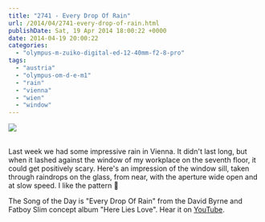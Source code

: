 ```yaml
---
title: "2741 - Every Drop Of Rain"
url: /2014/04/2741-every-drop-of-rain.html
publishDate: Sat, 19 Apr 2014 18:00:22 +0000
date: 2014-04-19 20:00:22
categories: 
  - "olympus-m-zuiko-digital-ed-12-40mm-f2-8-pro"
tags: 
  - "austria"
  - "olympus-om-d-e-m1"
  - "rain"
  - "vienna"
  - "wien"
  - "window"
---
```

<div class="container">
<div class="center"><a target="_blank" href="https://d25zfm9zpd7gm5.cloudfront.net/1200x1200/2014/20140414_142527_lr.jpg"><img src="https://d25zfm9zpd7gm5.cloudfront.net/0600x0600/2014/20140414_142527_lr.jpg" /></a></div>
</div>
<br />

Last week we had some impressive rain in Vienna. It didn't last long, but when it lashed against the window of my workplace on the seventh floor, it could get positively scary. Here's an impression of the window sill, taken through raindrops on the glass, from near, with the aperture wide open and at slow speed. I like the pattern 🙂

The Song of the Day is "Every Drop Of Rain" from the David Byrne and Fatboy Slim concept album "Here Lies Love". Hear it on <a href="https://www.youtube.com/watch?v=B7S0am4o2DA" target="_blank">YouTube</a>.
